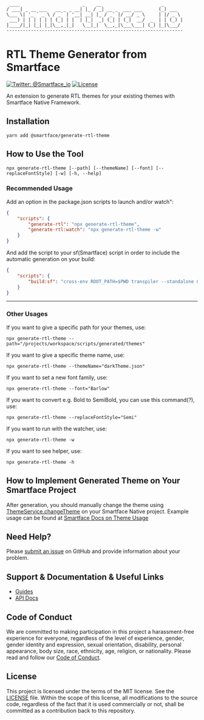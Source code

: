 
     ____                       _    __                      _       
    / ___| _ __ ___   __ _ _ __| |_ / _| __ _  ___ ___      (_) ___  
    \___ \| '_ ` _ \ / _` | '__| __| |_ / _` |/ __/ _ \     | |/ _ \ 
     ___) | | | | | | (_| | |  | |_|  _| (_| | (_|  __/  _  | | (_) |
    |____/|_| |_| |_|\__,_|_|   \__|_|  \__,_|\___\___| (_) |_|\___/ 
    -----------------------------------------------------------------

# RTL Theme Generator from Smartface
[![Twitter: @Smartface_io](https://img.shields.io/badge/contact-@Smartface_io-blue.svg?style=flat)](https://twitter.com/smartface_io)
[![License](https://img.shields.io/badge/license-MIT-green.svg?style=flat)](https://raw.githubusercontent.com/smartface/generate-rtl-theme/master/LICENSE)

An extension to generate RTL themes for your existing themes with Smartface Native Framework.

## Installation
```shell
yarn add @smartface/generate-rtl-theme
```
## How to Use the Tool
 

```shell
npx generate-rtl-theme [--path] [--themeName] [--font] [--replaceFontStyle] [-w] [-h, --help]
```

### Recommended Usage

Add an option in the package.json scripts to launch and/or watch":
```json
{
    "scripts": {
        "generate-rtl": "npx generate-rtl-theme",
        "generate-rtl:watch": "npx generate-rtl-theme -w"
    }
}
```
And add the script to your sf(Smartface) script in order to include the automatic generation on your build:
```json
{
    "scripts": {
        "build:sf": "cross-env ROOT_PATH=$PWD transpiler --standalone && yarn run generate-rtl",
    }
}
```

---

### Other Usages

If you want to give a specific path for your themes, use:
```shell
npx generate-rtl-theme --path="/projects/workspace/scripts/generated/themes"
```

If you want to give a specific theme name, use:
```shell
npx generate-rtl-theme --themeName="darkTheme.json"
```

If you want to set a new font family, use:
```shell
npx generate-rtl-theme --font="Barlow"
```

If you want to convert e.g. Bold to SemiBold, you can use this command(?), use:
```shell
npx generate-rtl-theme --replaceFontStyle="Semi"
```

If you want to run with the watcher, use:
```shell
npx generate-rtl-theme -w
```

If you want to see helper, use:
```shell
npx generate-rtl-theme -h
```

## How to Implement Generated Theme on Your Smartface Project
After generation, you should manually change the theme using [ThemeService.changeTheme](https://github.com/smartface/helloworld-boilerplate/blob/main/scripts/theme.ts#L33) on your Smartface Native project.
Example usage can be found at [Smartface Docs on Theme Usage](https://docs.smartface.io/smartface-cloud-development/cloud-ide/using-ui-editor-and-classes#changing-theme-on-runtime)

## Need Help?

Please [submit an issue](https://github.com/smartface/generate-rtl-theme/issues) on GitHub and provide information about your problem.

## Support & Documentation & Useful Links
- [Guides](https://docs.smartface.io/)
- [API Docs](http://ref.smartface.io/)

## Code of Conduct
We are committed to making participation in this project a harassment-free experience for everyone, regardless of the level of experience, gender, gender identity and expression, sexual orientation, disability, personal appearance, body size, race, ethnicity, age, religion, or nationality.
Please read and follow our [Code of Conduct](./CODE_OF_CONDUCT.md).

## License

This project is licensed under the terms of the MIT license. See the [LICENSE](./LICENSE) file. Within the scope of this license, all modifications to the source code, regardless of the fact that it is used commercially or not, shall be committed as a contribution back to this repository.
